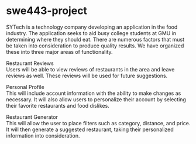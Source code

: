 # swe443-project
SYTech is a technology company developing an application in the food industry. The application seeks to aid busy college students at GMU in determining where they should eat. There are numerous factors that must be taken into consideration to produce quality results. We have organized these into three major areas of functionality.

Restaurant Reviews
<br />
Users will be able to view reviews of restaurants in the area and leave reviews as well. These reviews will be used for future suggestions.

Personal Profile
<br />
This will include account information with the ability to make changes as necessary. It will also allow users to personalize their account by selecting their favorite restaurants and food dislikes. 

Restaurant Generator
<br />
This will allow the user to place filters such as category, distance, and price. It will then generate a suggested restaurant, taking their personalized information into consideration.
